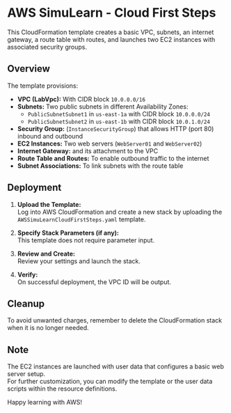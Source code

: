 # AWS SimuLearn - Cloud First Steps

This CloudFormation template creates a basic VPC, subnets, an internet gateway, a route table with routes, and launches two EC2 instances with associated security groups.

## Overview

The template provisions:
- **VPC (LabVpc):** With CIDR block `10.0.0.0/16`
- **Subnets:** Two public subnets in different Availability Zones:
  - `PublicSubnetSubnet1` in `us-east-1a` with CIDR block `10.0.0.0/24`
  - `PublicSubnetSubnet2` in `us-east-1b` with CIDR block `10.0.1.0/24`
- **Security Group:** (`InstanceSecurityGroup`) that allows HTTP (port 80) inbound and outbound
- **EC2 Instances:** Two web servers (`WebServer01` and `WebServer02`)
- **Internet Gateway:** and its attachment to the VPC
- **Route Table and Routes:** To enable outbound traffic to the internet
- **Subnet Associations:** To link subnets with the route table

## Deployment

1. **Upload the Template:**  
   Log into AWS CloudFormation and create a new stack by uploading the `AWSSimuLearnCloudFirstSteps.yaml` template.

2. **Specify Stack Parameters (if any):**  
   This template does not require parameter input.

3. **Review and Create:**  
   Review your settings and launch the stack.

4. **Verify:**  
   On successful deployment, the VPC ID will be output.

## Cleanup

To avoid unwanted charges, remember to delete the CloudFormation stack when it is no longer needed.

## Note

The EC2 instances are launched with user data that configures a basic web server setup.  
For further customization, you can modify the template or the user data scripts within the resource definitions.

Happy learning with AWS!
